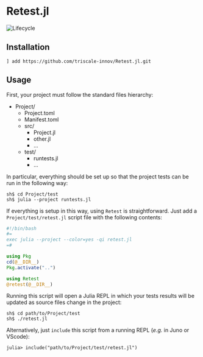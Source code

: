 # Retest.jl

![Lifecycle](https://img.shields.io/badge/lifecycle-experimental-orange.svg)

## Installation

```
] add https://github.com/triscale-innov/Retest.jl.git
```

## Usage

First, your project must follow the standard files hierarchy:

- Project/
  - Project.toml
  - Manifest.toml
  - src/
      - Project.jl
      - other.jl
      - ...
  - test/
      - runtests.jl
      - ...

In particular, everything should be set up so that the project tests can be run
in the following way:

```
sh$ cd Project/test
sh$ julia --project runtests.jl
```


If everything is setup in this way, using `Retest` is straightforward. Just add
a `Project/test/retest.jl` script file with the following contents:

```julia
#!/bin/bash
#=
exec julia --project --color=yes -qi retest.jl
=#

using Pkg
cd(@__DIR__)
Pkg.activate("..")

using Retest
@retest(@__DIR__)
```

Running this script will open a Julia REPL in which your tests results will be
updated as source files change in the project:

```
sh$ cd path/to/Project/test
sh$ ./retest.jl
```

Alternatively, just `include` this script from a running REPL (*e.g.* in Juno or
VScode):

```
julia> include("path/to/Project/test/retest.jl")
```
